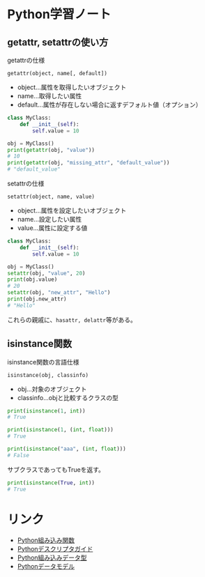 # Python学習ノート

## getattr, setattrの使い方

getattrの仕様
```text
getattr(object, name[, default])
```
* object...属性を取得したいオブジェクト
* name...取得したい属性
* default...属性が存在しない場合に返すデフォルト値（オプション）

```python
class MyClass:
    def __init__(self):
        self.value = 10

obj = MyClass()
print(getattr(obj, "value"))
# 10
print(getattr(obj, "missing_attr", "default_value"))
# "default_value"
```

setattrの仕様
```text
setattr(object, name, value)
```
* object...属性を設定したいオブジェクト
* name...設定したい属性
* value...属性に設定する値

```python
class MyClass:
    def __init__(self):
        self.value = 10

obj = MyClass()
setattr(obj, "value", 20)
print(obj.value)
# 20
setattr(obj, "new_attr", "Hello")
print(obj.new_attr)
# "Hello"
```

これらの親戚に、```hasattr, delattr```等がある。

## isinstance関数
isinstance関数の言語仕様
```text
isinstance(obj, classinfo)
```

* obj...対象のオブジェクト
* classinfo...objと比較するクラスの型

```python
print(isinstance(1, int))
# True

print(isinstance(1, (int, float)))
# True

print(isinstance("aaa", (int, float)))
# False

```

サブクラスであってもTrueを返す。
```python
print(isinstance(True, int))
# True
```

# リンク

* [Python組み込み関数](https://docs.python.org/ja/3/library/functions.html)
* [Pythonデスクリプタガイド](https://docs.python.org/ja/3/howto/descriptor.html)
* [Python組み込みデータ型](https://docs.python.org/ja/3/library/stdtypes.html)
* [Pythonデータモデル](https://docs.python.org/ja/3/reference/datamodel.html)
